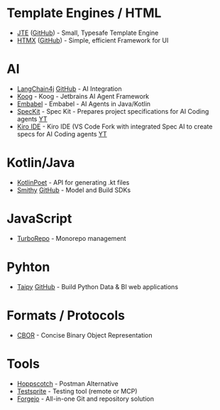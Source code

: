 # Template Engines / HTML
- [JTE](https://jte.gg) ([GitHub](https://github.com/casid/jte/)) - Small, Typesafe Template Engine
- [HTMX](https://htmx.org) ([GitHub](https://github.com/bigskysoftware/htmx)) - Simple, efficient Framework for UI

# AI
- [LangChain4j](https://docs.langchain4j.dev) [GitHub](https://github.com/langchain4j/langchain4j) - AI Integration
- [Koog](https://github.com/JetBrains/koog) - Koog - Jetbrains AI Agent Framework
- [Embabel](https://github.com/embabel) - Embabel - AI Agents in Java/Kotlin
- [SpecKit](https://github.com/github/spec-kit) - Spec Kit - Prepares project specifications for AI Coding agents [YT](https://www.youtube.com/watch?v=em3vIT9aUsg)
- [Kiro IDE](https://kiro.dev) - Kiro IDE (VS Code Fork with integrated Spec AI to create specs for AI Coding agents [YT](https://www.youtube.com/watch?v=Z9fUPyowRLI)

# Kotlin/Java
- [KotlinPoet](https://square.github.io/kotlinpoet) - API for generating .kt files
- [Smithy](https://smithy.io) [GitHub](https://github.com/smithy-lang/smithy) - Model and Build SDKs

# JavaScript
- [TurboRepo](https://github.com/vercel/turborepo) - Monorepo management

# Pyhton
- [Taipy](https://taipy.io) [GitHub](https://github.com/Avaiga/taipy) - Build Python Data & BI web applications

# Formats / Protocols
- [CBOR](https://cbor.io) - Concise Binary Object Representation

# Tools
- [Hoppscotch](https://hoppscotch.io) - Postman Alternative
- [Testsprite](https://www.testsprite.com) - Testing tool (remote or MCP)
- [Forgejo](https://forgejo.org) - All-in-one Git and repository solution
